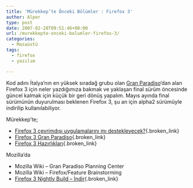 ```yaml
---
title: 'Mürekkep’te Önceki Bölümler : Firefox 3'
author: Alper
type: post
date: 2007-02-28T09:51:46+00:00
url: /murekkepte-onceki-bolumler-firefox-3/
categories:
  - Masaüstü
tags:
  - firefox
  - yazılım

---
```

Kod adını İtalya&#8217;nın en yüksek sıradağ grubu olan [Gran Paradiso][1]&#8216;dan alan Firefox 3 için neler yazdığımıza bakmak ve yaklaşan final sürüm öncesinde güncel kalmak için küçük bir geri dönüş yapalım. Mayıs ayında final sürümünün duyurulması beklenen Firefox 3, şu an için alpha2 sürümüyle indirilip kullanılabiliyor.

Mürekkep&#8217;te;

  * [Firefox 3 çevrimdışı uygulamalarını mı destekleyecek?][2]{.broken_link}
  * [Firefox 3 Gran Paradiso][3]{.broken_link}
  * [Firefox 3 Hazırlıkları][4]{.broken_link}

Mozilla&#8217;da

  * Mozilla Wiki &#8211; Gran Paradiso Planning Center
  * Mozilla Wiki &#8211; Firefox/Feature Brainstorming
  * [Firefox 3 Nightly Build &#8211; İndir][5]{.broken_link}

 [1]: https://en.wikipedia.org/wiki/Gran_Paradiso
 [2]: https://www.murekkep.org/firefox-3-cevrimdisi-uygulamalarini-mi-destekleyecek-196
 [3]: https://www.murekkep.org/firefox-3-gran-paradiso-109
 [4]: https://www.murekkep.org/firefox-3-hazirliklari-27
 [5]: https://ftp.mozilla.org/pub/mozilla.org/firefox/nightly/latest-trunk/